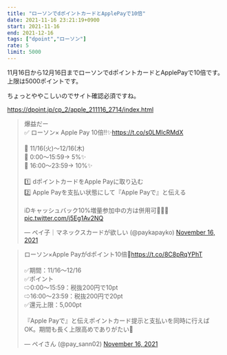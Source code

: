 ```yaml
---
title: "ローソンでdポイントカードとApplePayで10倍"
date: 2021-11-16 23:21:19+0900
start: 2021-11-16
end: 2021-12-16
tags: ["dpoint","ローソン"]
rate: 5
limit: 5000
---
```


11月16日から12月16日までローソンでdポイントカードとApplePayで10倍です。
上限は5000ポイントです。

ちょっとややこしいのでサイト確認必須ですね。

https://dpoint.jp/cp_2/apple_211116_2714/index.html

<blockquote class="twitter-tweet"><p lang="ja" dir="ltr">爆益だー<br>✅ ローソン× Apple Pay 10倍‼️✨<a href="https://t.co/s0LMIcRMdX">https://t.co/s0LMIcRMdX</a><br><br>🔹 11/16(火)〜12/16(木)<br>🔹 0:00〜15:59→ 5%✨<br>🔹 16:00〜23:59→ 10%✨<br><br>1️⃣ dポイントカードをApple Payに取り込む<br>2️⃣ Apple Payを支払い状態にして『Apple Payで』と伝える<br><br>iDキャッシュバック10%増量参加中の方は併用可👍🏻✨ <a href="https://t.co/j5Eg1Av2NQ">pic.twitter.com/j5Eg1Av2NQ</a></p>&mdash; ペイ子｜マネックスカードが欲しい (@paykapayko) <a href="https://twitter.com/paykapayko/status/1460441110866587655?ref_src=twsrc%5Etfw">November 16, 2021</a></blockquote> <script async src="https://platform.twitter.com/widgets.js" charset="utf-8"></script>
<blockquote class="twitter-tweet"><p lang="ja" dir="ltr">ローソン×Apple Payがdポイント10倍🙌<a href="https://t.co/8C8pRqYPhT">https://t.co/8C8pRqYPhT</a><br><br>✅期間：11/16〜12/16<br>✅ポイント<br>⇨0:00〜15:59：税抜200円で10pt<br>⇨16:00〜23:59：税抜200円で20pt<br>✅還元上限：5,000pt<br><br>『Apple Payで』と伝えポイントカード提示と支払いを同時に行えばOK。期間も長く上限高めでありがたい🥳</p>&mdash; ペイさん (@pay_sann02) <a href="https://twitter.com/pay_sann02/status/1460528685673447425?ref_src=twsrc%5Etfw">November 16, 2021</a></blockquote> <script async src="https://platform.twitter.com/widgets.js" charset="utf-8"></script>
